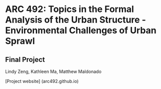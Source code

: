 # ARC 492: Topics in the Formal Analysis of the Urban Structure - Environmental Challenges of Urban Sprawl
## Final Project
Lindy Zeng, Kathleen Ma, Matthew Maldonado

[Project website] (arc492.github.io)
